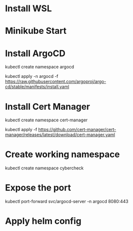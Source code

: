 # Install WSL 

# Minikube Start

# Install ArgoCD
kubectl create namespace argocd

kubectl apply -n argocd -f https://raw.githubusercontent.com/argoproj/argo-cd/stable/manifests/install.yaml

# Install Cert Manager
kubectl create namespace cert-manager

kubectl apply -f https://github.com/cert-manager/cert-manager/releases/latest/download/cert-manager.yaml

# Create working namespace
kubectl create namespace cybercheck

# Expose the port
kubectl port-forward svc/argocd-server -n argocd 8080:443

# Apply helm config